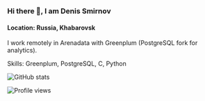### Hi there 👋, I am Denis Smirnov
#### Location: Russia, Khabarovsk
I work remotely in Arenadata with Greenplum (PostgreSQL fork for analytics).

Skills: Greenplum, PostgreSQL, C, Python

![GitHub stats](https://github-readme-stats.vercel.app/api?username=darthunix&show_icons=true)  

![Profile views](https://gpvc.arturio.dev/darthunix)  
